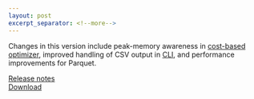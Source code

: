 ```yaml
---
layout: post
excerpt_separator: <!--more-->
---
```


Changes in this version include peak-memory awareness in
[cost-based optimizer]({{site.url}}/docs/current/optimizer/cost-based-optimizations.html),
improved handling of CSV output in [CLI]({{site.url}}/docs/current/installation/cli.html),
and performance improvements for Parquet. 

[Release notes]({{site.url}}/docs/current/release/release-305.html)   
[Download]({{site.url}}/download.html)

<!--more-->
